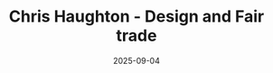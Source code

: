 ---
title: "Chris Haughton - Design and Fair trade"
date: 2025-09-04
description: "Chris Haughton's Fair Trade project"
video_url: "https://vimeo.com/59192918?share=copy#t=0"
video_type: "vimeo"
order: 7
---